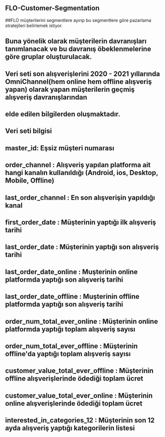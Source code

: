 ## FLO-Customer-Segmentation
##FLO müşterilerini segmentlere ayırıp bu segmentlere göre pazarlama stratejileri belirlemek istiyor.
## Buna yönelik olarak müşterilerin davranışları tanımlanacak ve bu davranış öbeklenmelerine göre gruplar oluşturulacak.
## Veri seti son alışverişlerini 2020 - 2021 yıllarında OmniChannel(hem online hem offline alışveriş yapan) olarak yapan müşterilerin geçmiş alışveriş davranışlarından
## elde edilen bilgilerden oluşmaktadır.
## Veri seti bilgisi
## master_id: Eşsiz müşteri numarası
## order_channel : Alışveriş yapılan platforma ait hangi kanalın kullanıldığı (Android, ios, Desktop, Mobile, Offline)
## last_order_channel : En son alışverişin yapıldığı kanal
## first_order_date : Müşterinin yaptığı ilk alışveriş tarihi
## last_order_date : Müşterinin yaptığı son alışveriş tarihi
## last_order_date_online : Muşterinin online platformda yaptığı son alışveriş tarihi
## last_order_date_offline : Muşterinin offline platformda yaptığı son alışveriş tarihi
## order_num_total_ever_online : Müşterinin online platformda yaptığı toplam alışveriş sayısı
## order_num_total_ever_offline : Müşterinin offline'da yaptığı toplam alışveriş sayısı
## customer_value_total_ever_offline : Müşterinin offline alışverişlerinde ödediği toplam ücret
## customer_value_total_ever_online : Müşterinin online alışverişlerinde ödediği toplam ücret
## interested_in_categories_12 : Müşterinin son 12 ayda alışveriş yaptığı kategorilerin listesi
